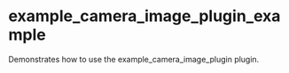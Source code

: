 # example_camera_image_plugin_example

Demonstrates how to use the example_camera_image_plugin plugin.

